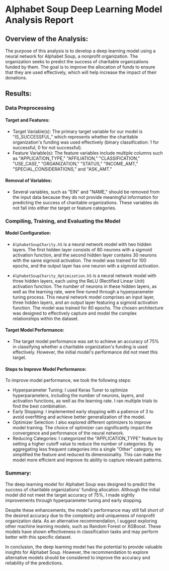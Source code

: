 
# Alphabet Soup Deep Learning Model Analysis Report

## Overview of the Analysis:

The purpose of this analysis is to develop a deep learning model using a neural network for Alphabet Soup, a nonprofit organization. The organization seeks to predict the success of charitable organizations funded by them. The goal is to improve the allocation of funds to ensure that they are used effectively, which will help increase the impact of their donations.

## Results:

### Data Preprocessing

#### Target and Features:

- Target Variable(s): The primary target variable for our model is "IS_SUCCESSFUL," which represents whether the charitable organization's funding was used effectively (binary classification: 1 for successful, 0 for not successful).
- Feature Variable(s): The feature variables include multiple columns such as "APPLICATION_TYPE," "AFFILIATION," "CLASSIFICATION," "USE_CASE," "ORGANIZATION," "STATUS," "INCOME_AMT," "SPECIAL_CONSIDERATIONS," and "ASK_AMT."

#### Removal of Variables:

- Several variables, such as "EIN" and "NAME," should be removed from the input data because they do not provide meaningful information for predicting the success of charitable organizations. These variables do not fall into either the target or feature categories.

### Compiling, Training, and Evaluating the Model

#### Model Configuration:

-  `AlphabetSoupCharity.h5` is a neural network model with two hidden layers. The first hidden layer consists of 80 neurons with a sigmoid activation function, and the second hidden layer contains 30 neurons with the same sigmoid activation. The model was trained for 100 epochs, and the output layer has one neuron with a sigmoid activation.

- `AlphabetSoupCharity_Optimization.h5` is a neural network model with three hidden layers, each using the ReLU (Rectified Linear Unit) activation function. The number of neurons in these hidden layers, as well as the learning rate, were fine-tuned through a hyperparameter tuning process. This neural network model comprises an input layer, three hidden layers, and an output layer featuring a sigmoid activation function. The model was trained for 80 epochs. The chosen architecture was designed to effectively capture and model the complex relationships within the dataset.

#### Target Model Performance:

- The target model performance was set to achieve an accuracy of 75% in classifying whether a charitable organization's funding is used effectively. However, the initial model's performance did not meet this target.

#### Steps to Improve Model Performance:

To improve model performance, we took the following steps:
- Hyperparameter Tuning: I used Keras Tuner to optimize hyperparameters, including the number of neurons, layers, and activation functions, as well as the learning rate. I ran multiple trials to find the best combination.
- Early Stopping: I implemented early stopping with a patience of 3 to avoid overfitting and achieve better generalization of the model.
- Optimizer Selection: I also explored different optimizers to improve model training. The choice of optimizer can significantly impact the convergence and performance of the neural network.
- Reducing Categories: I categorized the "APPLICATION_TYPE" feature by setting a higher cutoff value to reduce the number of categories. By aggregating less frequent categories into a single "Other" category, we simplified the feature and reduced its dimensionality. This can make the model more efficient and improve its ability to capture relevant patterns.

### Summary:

The deep learning model for Alphabet Soup was designed to predict the success of charitable organizations' funding allocation. Although the initial model did not meet the target accuracy of 75%, I made sightly improvements through hyperparameter tuning and early stopping.

Despite these enhancements, the model's performance may still fall short of the desired accuracy due to the complexity and uniqueness of nonprofit organization data. As an alternative recommendation, I suggest exploring other machine learning models, such as Random Forest or XGBoost. These models have shown effectiveness in classification tasks and may perform better with this specific dataset.

In conclusion, the deep learning model has the potential to provide valuable insights for Alphabet Soup. However, the recommendation to explore alternative models should be considered to improve the accuracy and reliability of the predictions.

